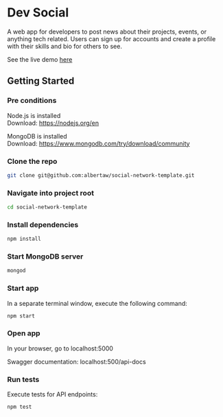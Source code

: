 # Dev Social

A web app for developers to post news about their projects, events, 
or anything tech related. Users can sign up for accounts and create 
a profile with their skills and bio for others to see.

See the live demo [here](https://alberta-social-ae526b5c0c2e.herokuapp.com/)


## Getting Started

### Pre conditions

Node.js is installed  
Download: https://nodejs.org/en

MongoDB is installed  
Download: https://www.mongodb.com/try/download/community

### Clone the repo

```bash
git clone git@github.com:albertaw/social-network-template.git
```

### Navigate into project root

```bash
cd social-network-template
```

### Install dependencies

```bash
npm install
```

### Start MongoDB server

```bash
mongod
```

### Start app

In a separate terminal window, execute the following command:

```bash
npm start
```

### Open app

In your browser, go to localhost:5000

Swagger documentation: localhost:500/api-docs


### Run tests

Execute tests for API endpoints:

```bash
npm test
```





